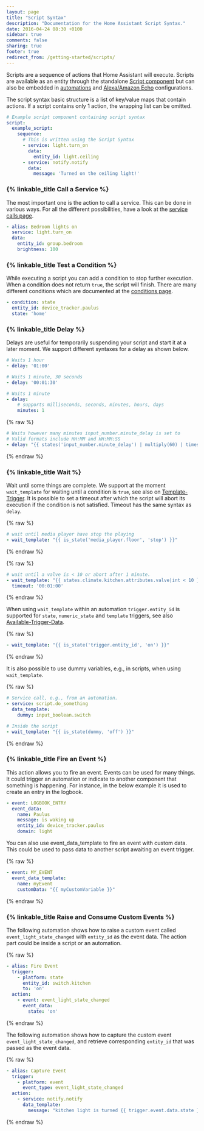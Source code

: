 ```yaml
---
layout: page
title: "Script Syntax"
description: "Documentation for the Home Assistant Script Syntax."
date: 2016-04-24 08:30 +0100
sidebar: true
comments: false
sharing: true
footer: true
redirect_from: /getting-started/scripts/
---
```


Scripts are a sequence of actions that Home Assistant will execute. Scripts are available as an entity through the standalone [Script component] but can also be embedded in [automations] and [Alexa/Amazon Echo] configurations.

The script syntax basic structure is a list of key/value maps that contain actions. If a script contains only 1 action, the wrapping list can be omitted.

```yaml
# Example script component containing script syntax
script:
  example_script:
    sequence:
      # This is written using the Script Syntax
      - service: light.turn_on
        data:
          entity_id: light.ceiling
      - service: notify.notify
        data:
          message: 'Turned on the ceiling light!'
```

### {% linkable_title Call a Service %}

The most important one is the action to call a service. This can be done in various ways. For all the different possibilities, have a look at the [service calls page].

```yaml
- alias: Bedroom lights on
  service: light.turn_on
  data:
    entity_id: group.bedroom
    brightness: 100
```

### {% linkable_title Test a Condition %}

While executing a script you can add a condition to stop further execution. When a condition does not return `true`, the script will finish. There are many different conditions which are documented at the [conditions page].

```yaml
- condition: state
  entity_id: device_tracker.paulus
  state: 'home'
```

### {% linkable_title Delay %}

Delays are useful for temporarily suspending your script and start it at a later moment. We support different syntaxes for a delay as shown below.

```yaml
# Waits 1 hour
- delay: '01:00'
```

```yaml
# Waits 1 minute, 30 seconds
- delay: '00:01:30'
```

```yaml
# Waits 1 minute
- delay:
    # supports milliseconds, seconds, minutes, hours, days
    minutes: 1
```

{% raw %}
```yaml
# Waits however many minutes input_number.minute_delay is set to
# Valid formats include HH:MM and HH:MM:SS
- delay: "{{ states('input_number.minute_delay') | multiply(60) | timestamp_custom('%H:%M:%S',False) }}"
```
{% endraw %}

### {% linkable_title Wait %}

Wait until some things are complete. We support at the moment `wait_template` for waiting until a condition is `true`, see also on [Template-Trigger](/docs/automation/trigger/#template-trigger). It is possible to set a timeout after which the script will abort its execution if the condition is not satisfied. Timeout has the same syntax as `delay`.

{% raw %}
```yaml
# wait until media player have stop the playing
- wait_template: "{{ is_state('media_player.floor', 'stop') }}"
```
{% endraw %}

{% raw %}
```yaml
# wait until a valve is < 10 or abort after 1 minute.
- wait_template: "{{ states.climate.kitchen.attributes.valve|int < 10 }}"
  timeout: '00:01:00'
```
{% endraw %}

When using `wait_template` within an automation `trigger.entity_id` is supported for `state`, `numeric_state` and `template` triggers, see also [Available-Trigger-Data](/docs/automation/templating/#available-trigger-data).

{% raw %}
```yaml
- wait_template: "{{ is_state('trigger.entity_id', 'on') }}"
```
{% endraw %}

It is also possible to use dummy variables, e.g., in scripts, when using `wait_template`.

{% raw %}
```yaml
# Service call, e.g., from an automation.
- service: script.do_something
  data_template:
    dummy: input_boolean.switch

# Inside the script
- wait_template: "{{ is_state(dummy, 'off') }}"
```
{% endraw %}

### {% linkable_title Fire an Event %}

This action allows you to fire an event. Events can be used for many things. It could trigger an automation or indicate to another component that something is happening. For instance, in the below example it is used to create an entry in the logbook.

```yaml
- event: LOGBOOK_ENTRY
  event_data:
    name: Paulus
    message: is waking up
    entity_id: device_tracker.paulus
    domain: light
```

You can also use event_data_template to fire an event with custom data. This could be used to pass data to another script awaiting
an event trigger.

{% raw %}
```yaml
- event: MY_EVENT
  event_data_template:
    name: myEvent
    customData: "{{ myCustomVariable }}"
```
{% endraw %}

### {% linkable_title Raise and Consume Custom Events %}

The following automation shows how to raise a custom event called `event_light_state_changed` with `entity_id` as the event data. The action part could be inside a script or an automation.

{% raw %}
```yaml
- alias: Fire Event
  trigger:
    - platform: state
      entity_id: switch.kitchen
      to: 'on'
  action:
    - event: event_light_state_changed
      event_data:
        state: 'on'
```
{% endraw %}

The following automation shows how to capture the custom event `event_light_state_changed`, and retrieve corresponding `entity_id` that was passed as the event data.

{% raw %}
```yaml
- alias: Capture Event
  trigger:
    - platform: event
      event_type: event_light_state_changed
  action:
    - service: notify.notify
      data_template:
        message: "kitchen light is turned {{ trigger.event.data.state }}"
```
{% endraw %}

[Script component]: /components/script/
[automations]: /getting-started/automation-action/
[Alexa/Amazon Echo]: /components/alexa/
[service calls page]: /getting-started/scripts-service-calls/
[conditions page]: /getting-started/scripts-conditions/
